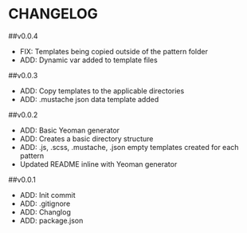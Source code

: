 # CHANGELOG

##v0.0.4
- FIX: Templates being copied outside of the pattern folder
- ADD: Dynamic var added to template files

##v0.0.3
- ADD: Copy templates to the applicable directories
- ADD: .mustache json data template added

##v0.0.2
- ADD: Basic Yeoman generator
- ADD: Creates a basic directory structure
- ADD: .js, .scss, .mustache, .json empty templates created for each pattern
- Updated README inline with Yeoman generator

##v0.0.1

- ADD: Init commit
- ADD: .gitignore
- ADD: Changlog
- ADD: package.json